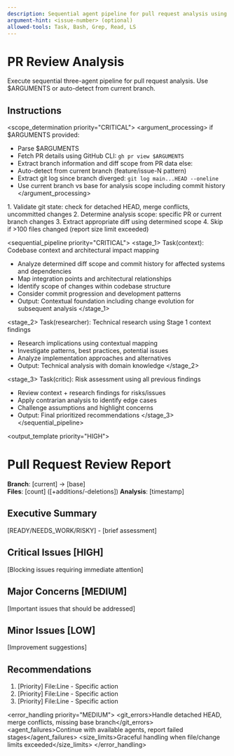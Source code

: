 ```yaml
---
description: Sequential agent pipeline for pull request analysis using context-research-critique pattern.
argument-hint: <issue-number> (optional)
allowed-tools: Task, Bash, Grep, Read, LS
---
```


# PR Review Analysis

Execute sequential three-agent pipeline for pull request analysis. Use $ARGUMENTS or auto-detect from current branch.

## Instructions

<scope_determination priority="CRITICAL">
<argument_processing>
if $ARGUMENTS provided:
  - Parse $ARGUMENTS
  - Fetch PR details using GitHub CLI: `gh pr view $ARGUMENTS`
  - Extract branch information and diff scope from PR data
else:
  - Auto-detect from current branch (feature/issue-N pattern)
  - Extract git log since branch diverged: `git log main...HEAD --oneline`
  - Use current branch vs base for analysis scope including commit history
</argument_processing>
<validation>
1. Validate git state: check for detached HEAD, merge conflicts, uncommitted changes
2. Determine analysis scope: specific PR or current branch changes
3. Extract appropriate diff using determined scope
4. Skip if >100 files changed (report size limit exceeded)
</validation>
</scope_determination>

<sequential_pipeline priority="CRITICAL">
<stage_1>
Task(context): Codebase context and architectural impact mapping
- Analyze determined diff scope and commit history for affected systems and dependencies
- Map integration points and architectural relationships  
- Identify scope of changes within codebase structure
- Consider commit progression and development patterns
- Output: Contextual foundation including change evolution for subsequent analysis
</stage_1>

<stage_2>
Task(researcher): Technical research using Stage 1 context findings
- Research implications using contextual mapping
- Investigate patterns, best practices, potential issues
- Analyze implementation approaches and alternatives
- Output: Technical analysis with domain knowledge
</stage_2>

<stage_3>
Task(critic): Risk assessment using all previous findings
- Review context + research findings for risks/issues
- Apply contrarian analysis to identify edge cases
- Challenge assumptions and highlight concerns
- Output: Final prioritized recommendations
</stage_3>
</sequential_pipeline>

<output_template priority="HIGH">
<format>
# Pull Request Review Report

**Branch**: [current] → [base]  
**Files**: [count] ([+additions/-deletions])
**Analysis**: [timestamp]

## Executive Summary
[READY/NEEDS_WORK/RISKY] - [brief assessment]

## Critical Issues [HIGH]
[Blocking issues requiring immediate attention]

## Major Concerns [MEDIUM]  
[Important issues that should be addressed]

## Minor Issues [LOW]
[Improvement suggestions]

## Recommendations
1. [Priority] File:Line - Specific action
2. [Priority] File:Line - Specific action
3. [Priority] File:Line - Specific action
</format>
</output_template>

<error_handling priority="MEDIUM">
<git_errors>Handle detached HEAD, merge conflicts, missing base branch</git_errors>
<agent_failures>Continue with available agents, report failed stages</agent_failures>
<size_limits>Graceful handling when file/change limits exceeded</size_limits>
</error_handling>
